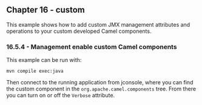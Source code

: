 Chapter 16 - custom
-------------------

This example shows how to add custom JMX management attributes and operations to your custom developed Camel components.

### 16.5.4 - Management enable custom Camel components

This example can be run with:

    mvn compile exec:java

Then connect to the running application from jconsole, where you can find the custom component in the `org.apache.camel.components` tree.
From there you can turn on or off the `Verbose` attribute.


